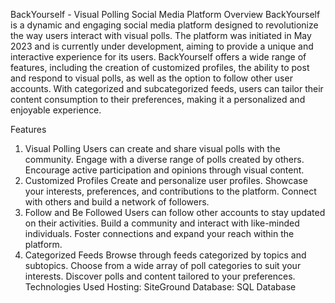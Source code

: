 BackYourself - Visual Polling Social Media Platform
Overview
BackYourself is a dynamic and engaging social media platform designed to revolutionize the way users interact with visual polls. The platform was initiated in May 2023 and is currently under development, aiming to provide a unique and interactive experience for its users. BackYourself offers a wide range of features, including the creation of customized profiles, the ability to post and respond to visual polls, as well as the option to follow other user accounts. With categorized and subcategorized feeds, users can tailor their content consumption to their preferences, making it a personalized and enjoyable experience.

Features
1. Visual Polling
Users can create and share visual polls with the community.
Engage with a diverse range of polls created by others.
Encourage active participation and opinions through visual content.
2. Customized Profiles
Create and personalize user profiles.
Showcase your interests, preferences, and contributions to the platform.
Connect with others and build a network of followers.
3. Follow and Be Followed
Users can follow other accounts to stay updated on their activities.
Build a community and interact with like-minded individuals.
Foster connections and expand your reach within the platform.
4. Categorized Feeds
Browse through feeds categorized by topics and subtopics.
Choose from a wide array of poll categories to suit your interests.
Discover polls and content tailored to your preferences.
Technologies Used
Hosting: SiteGround
Database: SQL Database
